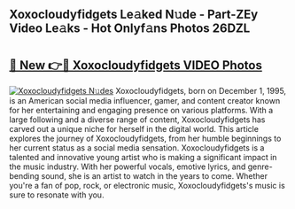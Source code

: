 ## Xoxocloudyfidgets Le𝚊ked N𝚞de - Part-ZEy Video Le𝚊ks - Hot Onlyf𝚊ns Photos 26DZL

# <h2><a href="http://ab4233.deff.icu/?id=Xoxocloudyfidgets">🔗 New 👉🔴 Xoxocloudyfidgets VIDEO Photos</a></h2>

[![Xoxocloudyfidgets N𝚞des](https://i.imgur.com/rIISA9y.gif)](http://ab4233.deff.icu/?id=Xoxocloudyfidgets)
Xoxocloudyfidgets, born on December 1, 1995, is an American social media influencer, gamer, and content creator known for her entertaining and engaging presence on various platforms. With a large following and a diverse range of content, Xoxocloudyfidgets has carved out a unique niche for herself in the digital world. This article explores the journey of Xoxocloudyfidgets, from her humble beginnings to her current status as a social media sensation. Xoxocloudyfidgets is a talented and innovative young artist who is making a significant impact in the music industry. With her powerful vocals, emotive lyrics, and genre-bending sound, she is an artist to watch in the years to come. Whether you're a fan of pop, rock, or electronic music, Xoxocloudyfidgets's music is sure to resonate with you.
